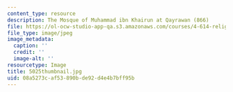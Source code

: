 ```yaml
---
content_type: resource
description: The Mosque of Muhammad ibn Khairun at Qayrawan (866)
file: https://ol-ocw-studio-app-qa.s3.amazonaws.com/courses/4-614-religious-architecture-and-islamic-cultures-fall-2002/08a5273caf53890bde92d4e4b7bff95b_5025thumbnail.jpg
file_type: image/jpeg
image_metadata:
  caption: ''
  credit: ''
  image-alt: ''
resourcetype: Image
title: 5025thumbnail.jpg
uid: 08a5273c-af53-890b-de92-d4e4b7bff95b
---
```

